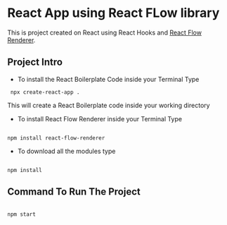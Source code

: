 # React App using React FLow library

This is project created on React using React Hooks and [React Flow Renderer](https://www.npmjs.com/package/react-flow-renderer).

## Project Intro

* To install the React Boilerplate Code inside your Terminal Type

```
 npx create-react-app .
```

This will create a React Boilerplate code inside your working directory

* To install React Flow Renderer inside your Terminal Type

```

npm install react-flow-renderer

```

* To download all the modules type

```

npm install

```

## Command To Run The Project

```

npm start
